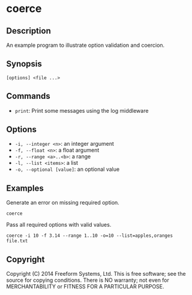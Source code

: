 coerce
======

## Description

An example program to illustrate option validation and coercion.

## Synopsis

```
[options] <file ...>
```

## Commands

* `print`: Print some messages using the log middleware

## Options

* `-i, --integer <n>`: an integer argument
* `-f, --float <n>`: a float argument
* `-r, --range <a>..<b>`: a range
* `-l, --list <items>`: a list
* `-o, --optional [value]`: an optional value

## Examples

Generate an error on missing required option.

```
coerce
```

Pass all required options with valid values.

```
coerce -i 10 -f 3.14 --range 1..10 -o=10 --list=apples,oranges file.txt
```

## Copyright

Copyright (C) 2014 Freeform Systems, Ltd.
This is free software; see the source for copying conditions. There is NO warranty; not even for MERCHANTABILITY or FITNESS FOR A PARTICULAR PURPOSE.
